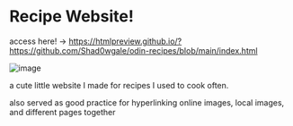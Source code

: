 # Recipe Website!
access here! -> https://htmlpreview.github.io/?https://github.com/Shad0wgale/odin-recipes/blob/main/index.html
  
![image](https://github.com/Shad0wgale/Recipe-Website/assets/86809902/ca574e2a-ec57-426f-83e5-c8dc0ef283b9)

<p> a cute little website I made for recipes I used to cook often.</p>
<p> also served as good practice for hyperlinking online images, local images, and different pages together</p>
